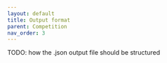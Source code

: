 ```yaml
---
layout: default
title: Output format
parent: Competition
nav_order: 3
---
```

TODO: how the .json output file should be structured